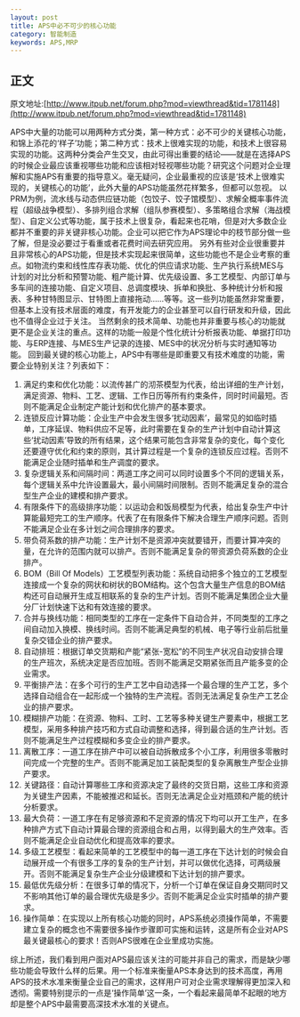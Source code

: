 ```yaml
---
layout: post
title: APS中必不可少的核心功能
category: 智能制造
keywords: APS,MRP
---
```


## 正文

原文地址:[http://www.itpub.net/forum.php?mod=viewthread&tid=1781148](http://www.itpub.net/forum.php?mod=viewthread&tid=1781148)


APS中大量的功能可以用两种方式分类，第一种方式：必不可少的关键核心功能，和锦上添花的‘样子’功能；第二种方式：技术上很难实现的功能，和技术上很容易实现的功能。这两种分类会产生交叉，由此可得出重要的结论——就是在选择APS的时候企业最应该重视哪些功能和应该相对轻视哪些功能？研究这个问题对企业理解和实施APS有重要的指导意义。毫无疑问，企业最重视的应该是‘技术上很难实现的，关键核心的功能’，此外大量的APS功能虽然花样繁多，但都可以忽视。
以PRM为例，流水线与动态供应链功能（包饺子、饺子馆模型）、求解全概率事件流程（超级战争模型）、多排列组合求解（组队参赛模型）、多策略组合求解（海战模型）、自定义公式等功能，属于技术上很复杂，看起来也花哨，但是对大多数企业都并不重要的非关键非核心功能。企业可以把它作为APS理论中的枝节部分做一些了解，但是没必要过于看重或者花费时间去研究应用。
另外有些对企业很重要并且非常核心的APS功能，但是技术实现起来很简单，这些功能也不是企业考察的重点。如物流约束和线性库存表功能、优化的供应请求功能、生产执行系统MES与计划的对比分析和预警功能、粗产能计算、优先级设置、多工艺模型、内部订单与多车间的连接功能、自定义项目、总调度模块、拆单和换批、多种统计分析和报表、多种甘特图显示、甘特图上直接拖动……等等。这一些列功能虽然非常重要，但基本上没有技术层面的难度，有开发能力的企业甚至可以自行研发和升级，因此也不值得企业过于关注。
当然剩余的技术简单、功能也并非重要与核心的功能就更不是企业关注的重点。这样的功能一般是个性化统计分析报表功能、单据打印功能、与ERP连接、与MES生产记录的连接、MES中的状况分析与实时通知等功能。
回到最关键的核心功能上，APS中有哪些是即重要又有技术难度的功能，需要企业特别关注？列表如下：

1.  满足约束和优化功能：以流传甚广的沏茶模型为代表，给出详细的生产计划，满足资源、物料、工艺、逻辑、工作日历等所有约束条件，同时时间最短。否则不能满足企业制定产能计划和优化排产的基本要求。
2. 连锁反应计算功能：企业生产中会发生很多‘扰动因素’，最常见的如临时插单，工序延误、物料供应不足等，此时需要在复杂的生产计划中自动计算这些‘扰动因素’导致的所有结果，这个结果可能包含非常复杂的变化，每个变化还要遵守优化和约束的原则，其计算过程是一个复杂的连锁反应过程。否则不能满足企业随时插单和生产调度的要求。
3. 复杂逻辑关系和间隔时间：两道工序之间可以同时设置多个不同的逻辑关系，每个逻辑关系中允许设置最大，最小间隔时间限制。否则不能满足复杂的混合型生产企业的建模和排产要求。
4.  有限条件下的高级排序功能：以运动会和饭局模型为代表，给出复杂生产中计算能最短完工的生产顺序。代表了在有限条件下解决合理生产顺序问题。否则不能满足企业在多计划之间合理排序的要求。
5.  带负荷系数的排产功能：生产计划不是资源冲突就要错开，而要计算冲突的量，在允许的范围内就可以排产。否则不能满足复杂的带资源负荷系数的企业排产。
6. BOM（Bill Of Models）工艺模型列表功能：系统自动把多个独立的工艺模型连接成一个复杂的网状和树状的BOM结构。这个包含大量生产信息的BOM结构还可自动展开生成互相联系的复杂的生产计划。否则不能满足集团企业大量分厂计划快速下达和有效连接的要求。
6.  合并与换线功能：相同类型的工序在一定条件下自动合并，不同类型的工序之间自动加入换模、换线时间。否则不能满足典型的机械、电子等行业前后批量复杂交错企业的排产要求。
6.  自动排班：根据订单交货期和产能“紧张-宽松”的不同生产状况自动安排合理的生产班次，系统决定是否应加班。否则不能满足交期紧张而且产能多变的企业需求。
6. 平衡排产法：在多个可行的生产工艺中自动选择一个最合理的生产工艺，多个选择自动组合在一起形成一个独特的生产流程。否则无法满足复杂生产工艺企业的排产要求。
6. 模糊排产功能：在资源、物料、工时、工艺等多种关键生产要素中，根据工艺模型，采用多种排产技巧和方式自动调整和选择，得到最合适的生产计划。否则不能满足生产过程模糊和多变企业的排产要求。
6.  离散工序：一道工序在排产中可以被自动拆散成多个小工序，利用很多零散时间完成一个完整的生产。否则不能满足加工装配类型的复杂离散生产型企业排产要求。
6. 关键路径：自动计算哪些工序和资源决定了最终的交货日期，这些工序和资源为关键生产因素，不能被推迟和延长。否则无法满足企业对瓶颈和产能的统计分析要求。
6.  最大负荷：一道工序在有足够资源和不足资源的情况下均可以开工生产，在多种排产方式下自动计算最合理的资源组合和占用，以得到最大的生产效率。否则不能满足企业自动优化和提高效率的要求。
6. 多级工艺模型：看起来简单的工艺模型中的每一道工序在下达计划的时候会自动展开成一个有很多工序的复杂的生产计划，并可以做优化选择，可两级展开。否则不能满足复杂生产企业分级建模和下达计划的排产要求。
6.  最低优先级分析：在很多订单的情况下，分析一个订单在保证自身交期同时又不影响其他订单的最合理优先级是多少。否则不能满足企业实时插单的排产要求。
6. 操作简单：在实现以上所有核心功能的同时，APS系统必须操作简单，不需要建立复杂的概念也不需要很多操作步骤即可实施和运转，这是所有企业对APS最关键最核心的要求！否则APS很难在企业里成功实施。


综上所述，我们看到用户面对APS最应该关注的可能并非自己的需求，而是缺少哪些功能会导致什么样的后果。用一个标准来衡量APS本身达到的技术高度，再用APS的技术水准来衡量企业自己的需求，这样用户可对企业需求理解得更加深入和透彻。需要特别提示的一点是‘操作简单’这一条，一个看起来最简单不起眼的地方却是整个APS中最需要高深技术水准的关键点。